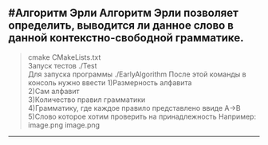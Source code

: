 #Алгоритм Эрли
Алгоритм Эрли позволяет определить, выводится ли данное слово в данной контекстно-свободной грамматике. 
 ---
>cmake CMakeLists.txt<br>
>Запуск тестов ./Test<br>
>Для запуска программы ./EarlyAlgorithm
После этой команды в консоль нужно ввести
1)Размерность алфавита<br>
2)Сам алфавит<br>
3)Количество правил грамматики<br>
4)Грамматику, где каждое правило представлено ввиде A->B
5)Слово которое хотим проверить на принадлежность
Например:
image.png
image.png

---


